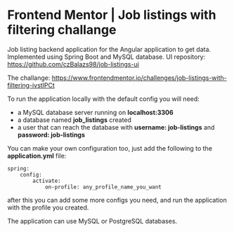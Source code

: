 # Frontend Mentor | Job listings with filtering challange

Job listing backend application for the Angular application to get data. Implemented using Spring Boot and MySQL database.
UI repository: https://github.com/czBalazs98/job-listings-ui

The challange: https://www.frontendmentor.io/challenges/job-listings-with-filtering-ivstIPCt

To run the application locally with the default config you will need:
- a MySQL database server running on **localhost:3306**
- a database named **job_listings** created
- a user that can reach the database with **username: job-listings** and **password: job-listings**

You can make your own configuration too, just add the following to the **application.yml** file:

    spring:
        config:
            activate:
                on-profile: any_profile_name_you_want

after this you can add some more configs you need, and run the application with the profile you created.

The application can use MySQL or PostgreSQL databases.
